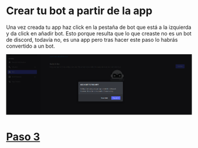 # Crear tu bot a partir de la app

Una vez creada tu app haz click en la pestaña de bot que está a la izquierda y da click en añadir bot. Esto porque resulta que lo que creaste no es un bot de discord, todavía no, es una app pero tras hacer este paso lo habrás convertido a un bot. 

![paso2.1](https://github.com/VictorFloresJuarez/Bots-de-Discord/blob/main/Recursos/paso2.1.png?raw=true)


# [Paso 3](https://github.com/VictorFloresJuarez/Bots-de-Discord/blob/main/Documentaci%C3%B3n/Invitar%20bot%20al%20primer%20servidor.md)
